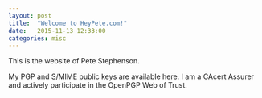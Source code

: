 ```yaml
---
layout: post
title:  "Welcome to HeyPete.com!"
date:   2015-11-13 12:33:00
categories: misc
---
```


This is the website of Pete Stephenson.

My PGP and S/MIME public keys are available here. I am a CAcert Assurer and actively participate in the OpenPGP Web of Trust.